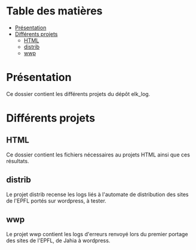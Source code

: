 # Table des matières

- [Présentation](#présentation)
- [Différents projets](#différents-projets)
  * [HTML](#html)
  * [distrib](#distrib)
  * [wwp](#wwp)

# Présentation

Ce dossier contient les différents projets du dépôt elk_log.

# Différents projets

## HTML

Ce dossier contient les fichiers nécessaires au projets HTML ainsi que ces résultats.

## distrib

Le projet distrib recense les logs liés à l'automate de distribution des sites de l'EPFL portés sur wordpress, à tester.

## wwp

Le projet wwp contient les logs d'erreurs renvoyé lors du premier portage des sites de l'EPFL, de Jahia à wordpress.

